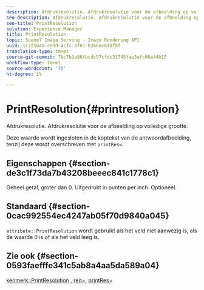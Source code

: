 ```yaml
---
description: Afdrukresolutie. Afdrukresolutie voor de afbeelding op volledige grootte.
seo-description: Afdrukresolutie. Afdrukresolutie voor de afbeelding op volledige grootte.
seo-title: PrintResolution
solution: Experience Manager
title: PrintResolution
topic: Scene7 Image Serving - Image Rendering API
uuid: 1c7f504a-c69d-4cfc-af01-b2b6ac6f0fbf
translation-type: tm+mt
source-git-commit: 7bc7b3a86fbcdc57cfdc31745fae3afc06e44b15
workflow-type: tm+mt
source-wordcount: '75'
ht-degree: 1%

---
```



# PrintResolution{#printresolution}

Afdrukresolutie. Afdrukresolutie voor de afbeelding op volledige grootte.

Deze waarde wordt ingesloten in de koptekst van de antwoordafbeelding, tenzij deze wordt overschreven met `printRes=`.

## Eigenschappen {#section-de3c1f73da7b43208beeec841c1778c1}

Geheel getal, groter dan 0. Uitgedrukt in punten per inch. Optioneel.

## Standaard {#section-0cac992554ec4247ab05f70d9840a045}

`attribute::PrintResolution` wordt gebruikt als het veld niet aanwezig is, als de waarde 0 is of als het veld leeg is.

## Zie ook {#section-0593faefffe341c5ab8a4aa5da589a04}

[kenmerk::PrintResolution](../../../../../../is-api/image-catalog/image-serving-api-ref/c-image-catalog-reference/c-attributes-reference/r-printresolution.md#reference-a53c6850077148c9bd88a8c5c1c400c5) ,  [req=](../../../../../../is-api/http-ref/image-serving-api-ref/c-http-protocol-reference/c-command-reference/r-req/r-req.md#reference-907cdb4a97034db7ad94695f25552e76),  [printRes=](../../../../../../is-api/http-ref/image-serving-api-ref/c-http-protocol-reference/c-command-reference/r-printres.md#reference-84f52afff4704c4b9d58e4bbbaea1491)
